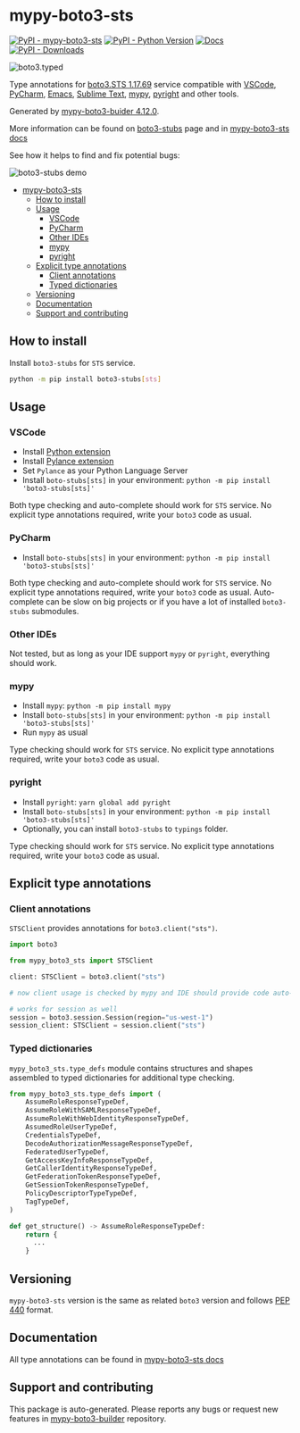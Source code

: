 # mypy-boto3-sts<a id="mypy-boto3-sts"></a>

[![PyPI - mypy-boto3-sts](https://img.shields.io/pypi/v/mypy-boto3-sts.svg?color=blue)](https://pypi.org/project/mypy-boto3-sts)
[![PyPI - Python Version](https://img.shields.io/pypi/pyversions/mypy-boto3-sts.svg?color=blue)](https://pypi.org/project/mypy-boto3-sts)
[![Docs](https://img.shields.io/readthedocs/mypy-boto3-builder.svg?color=blue)](https://mypy-boto3-builder.readthedocs.io/)
[![PyPI - Downloads](https://img.shields.io/pypi/dw/mypy-boto3-sts?color=blue)](https://pypistats.org/packages/mypy-boto3-sts)

![boto3.typed](https://github.com/vemel/mypy_boto3_builder/raw/master/logo.png)

Type annotations for
[boto3.STS 1.17.69](https://boto3.amazonaws.com/v1/documentation/api/1.17.69/reference/services/sts.html#STS)
service compatible with [VSCode](https://code.visualstudio.com/),
[PyCharm](https://www.jetbrains.com/pycharm/),
[Emacs](https://www.gnu.org/software/emacs/),
[Sublime Text](https://www.sublimetext.com/),
[mypy](https://github.com/python/mypy),
[pyright](https://github.com/microsoft/pyright) and other tools.

Generated by
[mypy-boto3-buider 4.12.0](https://github.com/vemel/mypy_boto3_builder).

More information can be found on
[boto3-stubs](https://pypi.org/project/boto3-stubs/) page and in
[mypy-boto3-sts docs](https://vemel.github.io/boto3_stubs_docs/mypy_boto3_sts/)

See how it helps to find and fix potential bugs:

![boto3-stubs demo](https://github.com/vemel/mypy_boto3_builder/raw/master/demo.gif)

- [mypy-boto3-sts](#mypy-boto3-sts)
  - [How to install](#how-to-install)
  - [Usage](#usage)
    - [VSCode](#vscode)
    - [PyCharm](#pycharm)
    - [Other IDEs](#other-ides)
    - [mypy](#mypy)
    - [pyright](#pyright)
  - [Explicit type annotations](#explicit-type-annotations)
    - [Client annotations](#client-annotations)
    - [Typed dictionaries](#typed-dictionaries)
  - [Versioning](#versioning)
  - [Documentation](#documentation)
  - [Support and contributing](#support-and-contributing)

## How to install<a id="how-to-install"></a>

Install `boto3-stubs` for `STS` service.

```bash
python -m pip install boto3-stubs[sts]
```

## Usage<a id="usage"></a>

### VSCode<a id="vscode"></a>

- Install
  [Python extension](https://marketplace.visualstudio.com/items?itemName=ms-python.python)
- Install
  [Pylance extension](https://marketplace.visualstudio.com/items?itemName=ms-python.vscode-pylance)
- Set `Pylance` as your Python Language Server
- Install `boto-stubs[sts]` in your environment:
  `python -m pip install 'boto3-stubs[sts]'`

Both type checking and auto-complete should work for `STS` service. No explicit
type annotations required, write your `boto3` code as usual.

### PyCharm<a id="pycharm"></a>

- Install `boto-stubs[sts]` in your environment:
  `python -m pip install 'boto3-stubs[sts]'`

Both type checking and auto-complete should work for `STS` service. No explicit
type annotations required, write your `boto3` code as usual. Auto-complete can
be slow on big projects or if you have a lot of installed `boto3-stubs`
submodules.

### Other IDEs<a id="other-ides"></a>

Not tested, but as long as your IDE support `mypy` or `pyright`, everything
should work.

### mypy<a id="mypy"></a>

- Install `mypy`: `python -m pip install mypy`
- Install `boto-stubs[sts]` in your environment:
  `python -m pip install 'boto3-stubs[sts]'`
- Run `mypy` as usual

Type checking should work for `STS` service. No explicit type annotations
required, write your `boto3` code as usual.

### pyright<a id="pyright"></a>

- Install `pyright`: `yarn global add pyright`
- Install `boto-stubs[sts]` in your environment:
  `python -m pip install 'boto3-stubs[sts]'`
- Optionally, you can install `boto3-stubs` to `typings` folder.

Type checking should work for `STS` service. No explicit type annotations
required, write your `boto3` code as usual.

## Explicit type annotations<a id="explicit-type-annotations"></a>

### Client annotations<a id="client-annotations"></a>

`STSClient` provides annotations for `boto3.client("sts")`.

```python
import boto3

from mypy_boto3_sts import STSClient

client: STSClient = boto3.client("sts")

# now client usage is checked by mypy and IDE should provide code auto-complete

# works for session as well
session = boto3.session.Session(region="us-west-1")
session_client: STSClient = session.client("sts")
```

### Typed dictionaries<a id="typed-dictionaries"></a>

`mypy_boto3_sts.type_defs` module contains structures and shapes assembled to
typed dictionaries for additional type checking.

```python
from mypy_boto3_sts.type_defs import (
    AssumeRoleResponseTypeDef,
    AssumeRoleWithSAMLResponseTypeDef,
    AssumeRoleWithWebIdentityResponseTypeDef,
    AssumedRoleUserTypeDef,
    CredentialsTypeDef,
    DecodeAuthorizationMessageResponseTypeDef,
    FederatedUserTypeDef,
    GetAccessKeyInfoResponseTypeDef,
    GetCallerIdentityResponseTypeDef,
    GetFederationTokenResponseTypeDef,
    GetSessionTokenResponseTypeDef,
    PolicyDescriptorTypeTypeDef,
    TagTypeDef,
)

def get_structure() -> AssumeRoleResponseTypeDef:
    return {
      ...
    }
```

## Versioning<a id="versioning"></a>

`mypy-boto3-sts` version is the same as related `boto3` version and follows
[PEP 440](https://www.python.org/dev/peps/pep-0440/) format.

## Documentation<a id="documentation"></a>

All type annotations can be found in
[mypy-boto3-sts docs](https://vemel.github.io/boto3_stubs_docs/mypy_boto3_sts/)

## Support and contributing<a id="support-and-contributing"></a>

This package is auto-generated. Please reports any bugs or request new features
in [mypy-boto3-builder](https://github.com/vemel/mypy_boto3_builder/issues/)
repository.
